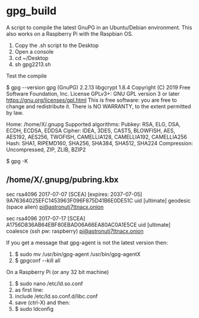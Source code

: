# gpg_build
A script to compile the latest GnuPG in an Ubuntu/Debian environment.
This also works on a Raspberry Pi with the Raspbian OS.

1. Copy the .sh script to the Desktop
2. Open a console
3. cd ~/Desktop
4. sh gpg2213.sh

Test the compile

$ gpg --version
gpg (GnuPG) 2.2.13
libgcrypt 1.8.4
Copyright (C) 2019 Free Software Foundation, Inc.
License GPLv3+: GNU GPL version 3 or later <https://gnu.org/licenses/gpl.html>
This is free software: you are free to change and redistribute it.
There is NO WARRANTY, to the extent permitted by law.

Home: /home/X/.gnupg
Supported algorithms:
Pubkey: RSA, ELG, DSA, ECDH, ECDSA, EDDSA
Cipher: IDEA, 3DES, CAST5, BLOWFISH, AES, AES192, AES256, TWOFISH,
        CAMELLIA128, CAMELLIA192, CAMELLIA256
Hash: SHA1, RIPEMD160, SHA256, SHA384, SHA512, SHA224
Compression: Uncompressed, ZIP, ZLIB, BZIP2

$ gpg -K

/home/X/.gnupg/pubring.kbx
--------------------------
sec   rsa4096 2017-07-07 [SCEA] [expires: 2037-07-05]
      9A76364025EFC1453963F096F875D41B6E0DE51C
uid           [ultimate] geodesic (space alien) <pi@astronutj7ttnacx.onion>

sec   rsa4096 2017-07-17 [SCEA]
      A1756D836AB64EBF80EBAD06A66EA80AC0A1E5CE
uid           [ultimate] coalesce (ssh pw: raspberry) <pi@astronutj7ttnacx.onion>

If you get a message that gpg-agent is not the latest version then:

1. $ sudo mv /usr/bin/gpg-agent /usr/bin/gpg-agentX
2. $ gpgconf --kill all

On a Raspberry Pi (or any 32 bit machine)

1. $ sudo nano /etc/ld.so.conf
2. as first line:
3. include /etc/ld.so.conf.d/libc.conf
4. save (ctrl-X) and then:
5. $ sudo ldconfig
